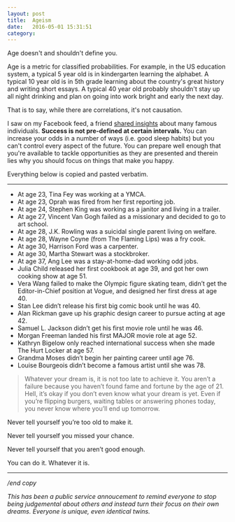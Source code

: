 ```yaml
---
layout: post
title:  Ageism
date:   2016-05-01 15:31:51
category: 
---
```


Age doesn't and shouldn't define you. 

Age is a metric for classified probabilities. For example, in the US education system, a typical 5 year old is in kindergarten learning the alphabet. A typical 10 year old is in 5th grade learning about the country's great history and writing short essays. A typical 40 year old probably shouldn't stay up all night drinking and plan on going into work bright and early the next day.

That is to say, while there are correlations, it's not causation.

I saw on my Facebook feed, a friend [shared insights][1] about many famous individuals. **Success is not pre-defined at certain intervals.** You can increase your odds in a number of ways (i.e. good sleep habits) but you can't control every aspect of the future. You can prepare well enough that you're available to tackle opportunities as they are presented and therein lies why you should focus on things that make you happy.



Everything below is copied and pasted verbatim.

---

* At age 23, Tina Fey was working at a YMCA.
* At age 23, Oprah was fired from her first reporting job.
* At age 24, Stephen King was working as a janitor and living in a trailer.
* At age 27, Vincent Van Gogh failed as a missionary and decided to go to art school.
* At age 28, J.K. Rowling was a suicidal single parent living on welfare.
* At age 28, Wayne Coyne (from The Flaming Lips) was a fry cook.
* At age 30, Harrison Ford was a carpenter.
* At age 30, Martha Stewart was a stockbroker.
* At age 37, Ang Lee was a stay-at-home-dad working odd jobs.
* Julia Child released her first cookbook at age 39, and got her own cooking show at age 51.
* Vera Wang failed to make the Olympic figure skating team, didn’t get the Editor-in-Chief position at Vogue, and designed her first dress at age 40.
* Stan Lee didn’t release his first big comic book until he was 40.
* Alan Rickman gave up his graphic design career to pursue acting at age 42.
* Samuel L. Jackson didn’t get his first movie role until he was 46.
* Morgan Freeman landed his first MAJOR movie role at age 52.
* Kathryn Bigelow only reached international success when she made The Hurt Locker at age 57.
* Grandma Moses didn’t begin her painting career until age 76.
* Louise Bourgeois didn’t become a famous artist until she was 78.

> Whatever your dream is, it is not too late to achieve it. You aren’t a failure because you haven’t found fame and fortune by the age of 21. Hell, it’s okay if you don’t even know what your dream is yet. Even if you’re flipping burgers, waiting tables or answering phones today, you never know where you’ll end up tomorrow.

Never tell yourself you’re too old to make it.

Never tell yourself you missed your chance.

Never tell yourself that you aren’t good enough.

You can do it. Whatever it is.

---
*/end copy*

*This has been a public service annoucement to remind everyone to stop being judgemental about others and instead turn their focus on their own dreams. Everyone is unique, even identical twins.*



[1]: https://www.facebook.com/heather.day.73/posts/873042718277?fref=nf